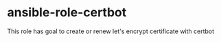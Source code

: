 # ansible-role-certbot

This role has goal to create or renew let's encrypt certificate with certbot